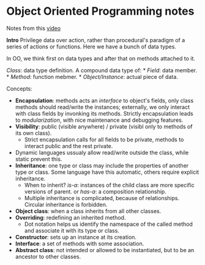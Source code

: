 # Object Oriented Programming notes

Notes from this [video](https://www.youtube.com/watch?v=lbXsrHGhBAU)

__Intro__
Privilege data over action, rather than procedural's paradigm of a series of actions or functions. Here we have a bunch of data types.

In OO, we think first on data types and after that on methods attached to it.

_Class_: data type definition. A compound data type of:
	* _Field_: data member.
	* _Method_: function mebmer.
	* _Object/Instance_: actual piece of data.

Concepts:
* __Encapsulation__: methods acts an _interface_ to object's fields, only class methods should read/write the instances; externally, we only interact with class fields by invonking its methods. Strictly encapsulation leads to _modularization_, with nice maintenance and debugging features.
* __Visibility__: public (visible anywhere) / private (visibl only to methods of its own class).
	* Strict encapsulation calls for all fields to be private, methods to interact public and the rest private.
* Dynamic languages ussualy allow read/write outside the class, while static prevent this.
* __Inheritance__: one type or class may include the properties of another type or class. Some language have this automatic, others require explicit inheritance. 
	* When to inherit? _is-a_: instances of the child class are more specific versions of parent. or _has-a_: a composition relationship.
	* Multiple inheritance is complicated, because of relationships. Circular inheritance is forbidden.
* __Object class__: when a class inherits from all other classes.
* __Overriding__: redefining an inherited method.
	* Dot notation helps us identify the namespace of the called method and associate it with its type or class.
*	 __Constructor__: sets up an instance at its creation.
* __Interface__: a set of methods with some association.
* __Abstract class__: not intended or allowed to be instantiated, but to be an ancestor to other classes.
